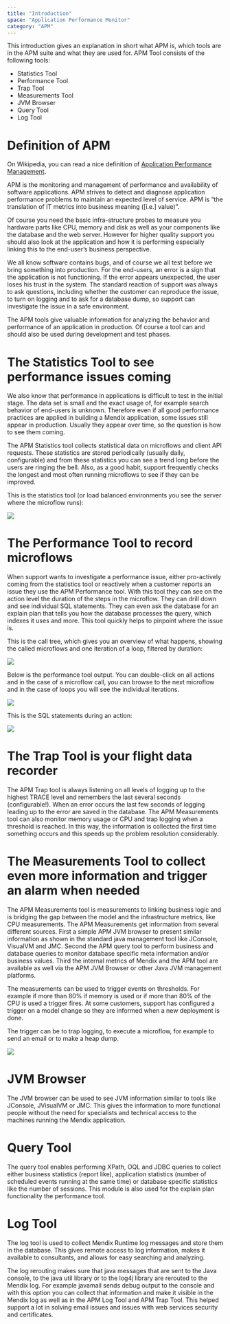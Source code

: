 ```yaml
---
title: "Introduction"
space: "Application Performance Monitor"
category: "APM"
---
```

This introduction gives an explanation in short what APM is, which tools are in the APM suite and what they
 are used for. APM Tool consists of the following tools:
* Statistics Tool
* Performance Tool
* Trap Tool
* Measurements Tool
* JVM Browser
* Query Tool
* Log Tool

# Definition of APM

On Wikipedia, you can read a nice definition of [Application Performance Management](http://en.wikipedia.org/wiki/Application_performance_management).

APM is the monitoring and management of performance and availability of software applications. 
APM strives to detect and diagnose application performance problems to maintain an expected level of service. 
APM is “the translation of IT metrics into business meaning ([i.e.] value)”.

Of course you need the basic infra-structure probes to measure you hardware parts like CPU, memory and 
disk as well as your components like the database and the web server. However for higher quality support you should also look at the application and how it is performing especially linking this to the end-user’s business perspective.

We all know software contains bugs, and of course we all test before we bring something into production. 
For the end-users, an error is a sign that the application is not functioning. If the error appears 
unexpected, the user loses his trust in the system. The standard reaction of support was always to 
ask questions, including whether the customer can reproduce the issue, to turn on logging and to ask for
 a database dump, so support can investigate the issue in a safe environment.

<div class="alert alert-info">

The APM tools give valuable information for analyzing the behavior and performance of an application 
in production. Of course a tool can and should also be used during development and test phases.

</div>

# The Statistics Tool to see performance issues coming

We also know that performance in applications is difficult to test in the initial stage. The data set is 
small and the exact usage of, for example search behavior of end-users is unknown. Therefore even if all
good performance practices are applied in building a Mendix application, some issues still appear in 
production. Usually they appear over time, so the question is how to see them coming.

The APM Statistics tool collects statistical data on microflows and client API requests. These statistics
 are stored periodically (usually daily, configurable) and from these statistics you can see a trend long 
 before the users are ringing the bell. Also, as a good habit, support frequently checks the longest 
 and most often running microflows to see if they can be improved.

This is the statistics tool (or load balanced environments you see the server where the microflow 
runs):

![](attachments/Introduction/Statistics_Tool.png)

# The Performance Tool to record microflows

When support wants to investigate a performance issue, either pro-actively coming from the statistics
 tool or reactively when a customer reports an issue they use the APM Performance tool. With this tool 
 they can see on the action level the duration of the steps in the microflow. They can drill down and see
  individual SQL statements. They can even ask the database for an explain plan that tells you how the 
  database processes the query, which indexes it uses and more. This tool quickly helps to pinpoint where
   the issue is.

This is the call tree, which gives you an overview of what happens, showing the called microflows and one iteration 
of a loop, filtered by duration:

![](attachments/Introduction/Performance_Tool_Tree_View.png)

Below is the performance tool output. You can double-click on all actions and in the case of a microflow call, you can browse to the next microflow and in the case of loops you will see the individual iterations.

![](attachments/Introduction/Performance_Tool_Browse_Microflow.png)

This is the SQL statements during an action:

![](attachments/Introduction/Performance_Tool_Browse_Actions.png)


# The Trap Tool is your flight data recorder

The APM Trap tool is always listening on all levels of logging up to the highest TRACE level and remembers 
the last several seconds (configurable!). When an error occurs the last few seconds of logging leading up
 to the error are saved in the database. The APM Measurements tool can also monitor memory usage or CPU and 
 trap logging when a threshold is reached. In this way, the information is collected the first time 
 something occurs and this speeds up the problem resolution considerably.

# The Measurements Tool to collect even more information and trigger an alarm when needed

The APM Measurements tool is measurements to linking business logic and is bridging the gap between the
 model and the infrastructure metrics, like CPU measurements. The APM Measurements get information from
  several different sources. First a simple APM JVM browser to present similar information as shown in
   the standard java management tool like JConsole, VisualVM and JMC. Second the APM query tool to perform
    business and database queries to monitor database specific meta information and/or business values.
     Third the internal metrics of Mendix and the APM tool are available as well via the APM JVM Browser
      or other Java JVM management platforms.

The measurements can be used to trigger events on thresholds. For example if more than 80% if memory is used
 or if more than 80% of the CPU is used a trigger fires. At some customers, support has configured a 
 trigger on a model change so they are informed when a new deployment is done.

The trigger can be to trap logging, to execute a microflow, for example to send an email or to make a 
heap dump.

![](attachments/Introduction/Measurements_Tool.png)


# JVM Browser

The JVM browser can be used to see JVM information similar to tools like JConsole, JVisualVM or JMC.
 This gives the information to more functional people without the need for specialists and technical access
  to the machines running the Mendix application.
  
# Query Tool

The query tool enables performing XPath, OQL and JDBC queries to collect either business statistics
 (report like), application statistics (number of scheduled events running at the same time) or database 
 specific statistics like the number of sessions. This module is also used for the explain plan functionality 
  the performance tool.
  
# Log Tool

The log tool is used to collect Mendix Runtime log messages and store them in the database. 
This gives remote access to log information, makes it available to consultants, and allows for easy 
searching and analyzing.

The log rerouting makes sure that java messages that are sent to the Java console, to the 
java util library or to the log4j library are rerouted to the Mendix log. For example javamail sends 
debug output to the console and with this option you can collect that information and make it visible 
in the Mendix log as well as in the APM Log Tool and APM Trap Tool. This helped support a lot
 in solving email issues and issues with web services security and certificates.

 

